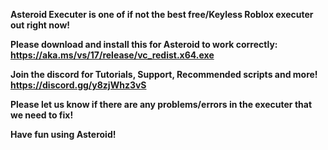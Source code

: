 **Asteroid Executer is one of if not the best free/Keyless Roblox executer out right now!**

**Please download and install this for Asteroid to work correctly: https://aka.ms/vs/17/release/vc_redist.x64.exe**

**Join the discord for Tutorials, Support, Recommended scripts and more! https://discord.gg/y8zjWhz3vS**

**Please let us know if there are any problems/errors in the executer that we need to fix!**

**Have fun using Asteroid!**
